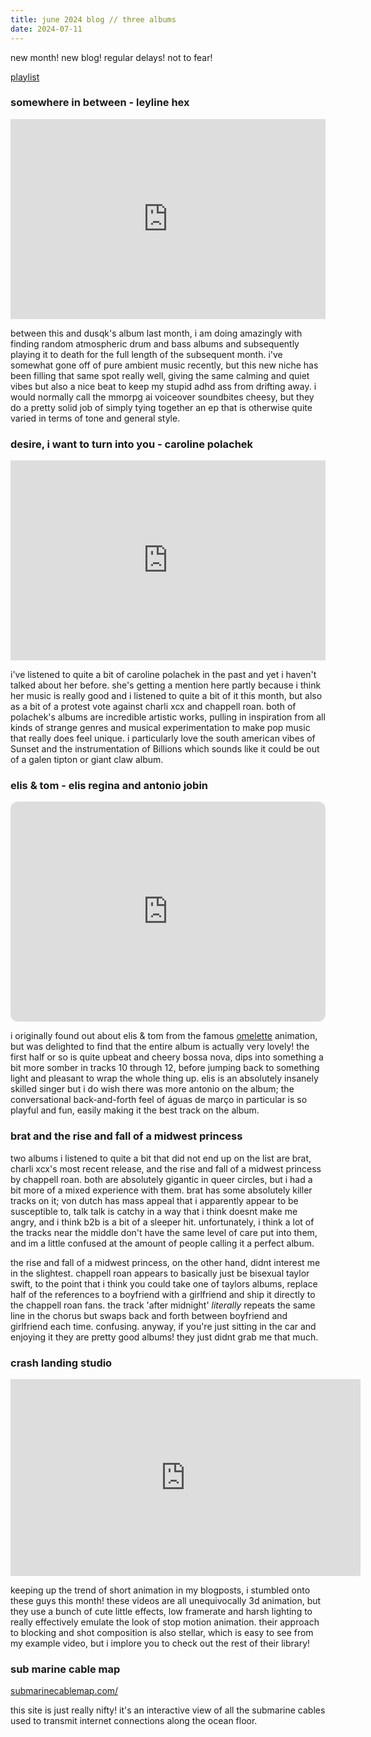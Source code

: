 ```yaml
---
title: june 2024 blog // three albums
date: 2024-07-11
---
```


<img style="display:none;" src="/_assets/img/blog/june2024.jpg"></img>

new month! new blog! regular delays! not to fear!

[playlist](https://open.spotify.com/playlist/3lnQv7vGxhu1RAEcVE3QeO)

### somewhere in between - leyline hex

<iframe rss-image="/_assets/img/thumbnails/somewhereinbetween.jpg" rss-link="https://leylinehex.bandcamp.com/album/somewhere-in-between" rss-linkname="somewhere in between by leyline hex" style="border: 0; width: 100%; height: 320px;" src="https://bandcamp.com/EmbeddedPlayer/album=943908896/size=large/bgcol=ffffff/linkcol=0687f5/artwork=small/transparent=true/" seamless><a href="https://leylinehex.bandcamp.com/album/somewhere-in-between">somewhere in Between by Leyline Hex</a></iframe>

between this and dusqk's album last month, i am doing amazingly with finding random atmospheric drum and bass albums and subsequently playing it to death for the full length of the subsequent month. i've somewhat gone off of pure ambient music recently, but this new niche has been filling that same spot really well, giving the same calming and quiet vibes but also a nice beat to keep my stupid adhd ass from drifting away. i would normally call the mmorpg ai voiceover soundbites cheesy, but they do a pretty solid job of simply tying together an ep that is otherwise quite varied in terms of tone and general style.

### desire, i want to turn into you - caroline polachek

<iframe rss-image="/_assets/img/thumbnails/desire.jpg" rss-link="https://carolinepolachek.bandcamp.com/album/desire-i-want-to-turn-into-you" rss-linkname="desire, i want to turn into you by caroline polachek" style="border: 0; width: 100%; height: 320px;" src="https://bandcamp.com/EmbeddedPlayer/album=1842192137/size=large/bgcol=ffffff/linkcol=0687f5/artwork=small/transparent=true/" seamless><a href="https://carolinepolachek.bandcamp.com/album/desire-i-want-to-turn-into-you">Desire, I Want To Turn Into You by Caroline Polachek</a></iframe>

i've listened to quite a bit of caroline polachek in the past and yet i haven't talked about her before. she's getting a mention here partly because i think her music is really good and i listened to quite a bit of it this month, but also as a bit of a protest vote against charli xcx and chappell roan. both of polachek's albums are incredible artistic works, pulling in inspiration from all kinds of strange genres and musical experimentation to make pop music that really does feel unique. i particularly love the south american vibes of Sunset and the instrumentation of Billions which sounds like it could be out of a galen tipton or giant claw album.

### elis & tom - elis regina and antonio jobin

<iframe rss-image="/_assets/img/thumbnails/elisandtom.jpg" rss-link="https://open.spotify.com/album/3SE9n6EaVOJ81KA1KPLUWS" rss-linkname="elis & tom by elis regin and antonio jobin" style="border-radius:12px" src="https://open.spotify.com/embed/album/3SE9n6EaVOJ81KA1KPLUWS?utm_source=generator" width="100%" height="352" frameBorder="0" allowfullscreen="" allow="autoplay; clipboard-write; encrypted-media; fullscreen; picture-in-picture" loading="lazy"></iframe>

i originally found out about elis & tom from the famous [omelette](https://www.youtube.com/watch?v=OCp_G6J0m6g) animation, but was delighted to find that the entire album is actually very lovely! the first half or so is quite upbeat and cheery bossa nova, dips into something a bit more somber in tracks 10 through 12, before jumping back to something light and pleasant to wrap the whole thing up. elis is an absolutely insanely skilled singer but i do wish there was more antonio on the album; the conversational back-and-forth feel of águas de março in particular is so playful and fun, easily making it the best track on the album.

### brat and the rise and fall of a midwest princess

two albums i listened to quite a bit that did not end up on the list are brat, charli xcx's most recent release, and the rise and fall of a midwest princess by chappell roan. both are absolutely gigantic in queer circles, but i had a bit more of a mixed experience with them. brat has some absolutely killer tracks on it; von dutch has mass appeal that i apparently appear to be susceptible to, talk talk is catchy in a way that i think doesnt make me angry, and i think b2b is a bit of a sleeper hit. unfortunately, i think a lot of the tracks near the middle don't have the same level of care put into them, and im a little confused at the amount of people calling it a perfect album.

the rise and fall of a midwest princess, on the other hand, didnt interest me in the slightest. chappell roan appears to basically just be bisexual taylor swift, to the point that i think you could take one of taylors albums, replace half of the references to a boyfriend with a girlfriend and ship it directly to the chappell roan fans. the track 'after midnight' _literally_ repeats the same line in the chorus but swaps back and forth between boyfriend and girlfriend each time. confusing. anyway, if you're just sitting in the car and enjoying it they are pretty good albums! they just didnt grab me that much.

### crash landing studio

<iframe rss-image="/_assets/img/thumbnails/crashlandingbathtime.jpg" rss-link="https://www.youtube.com/watch?v=ZYa1yhdljoY" rss-linkname="bathtime by crash landing studio" width="560" height="315" src="https://www.youtube-nocookie.com/embed/ZYa1yhdljoY?si=DIuUah_8gWMVc4ok" title="YouTube video player" frameborder="0" allow="accelerometer; autoplay; clipboard-write; encrypted-media; gyroscope; picture-in-picture; web-share" referrerpolicy="strict-origin-when-cross-origin" allowfullscreen></iframe>

keeping up the trend of short animation in my blogposts, i stumbled onto these guys this month! these videos are all unequivocally 3d animation, but they use a bunch of cute little effects, low framerate and harsh lighting to really effectively emulate the look of stop motion animation. their approach to blocking and shot composition is also stellar, which is easy to see from my example video, but i implore you to check out the rest of their library!

### sub marine cable map

[submarinecablemap.com/](https://www.submarinecablemap.com/)

this site is just really nifty! it's an interactive view of all the submarine cables used to transmit internet connections along the ocean floor.